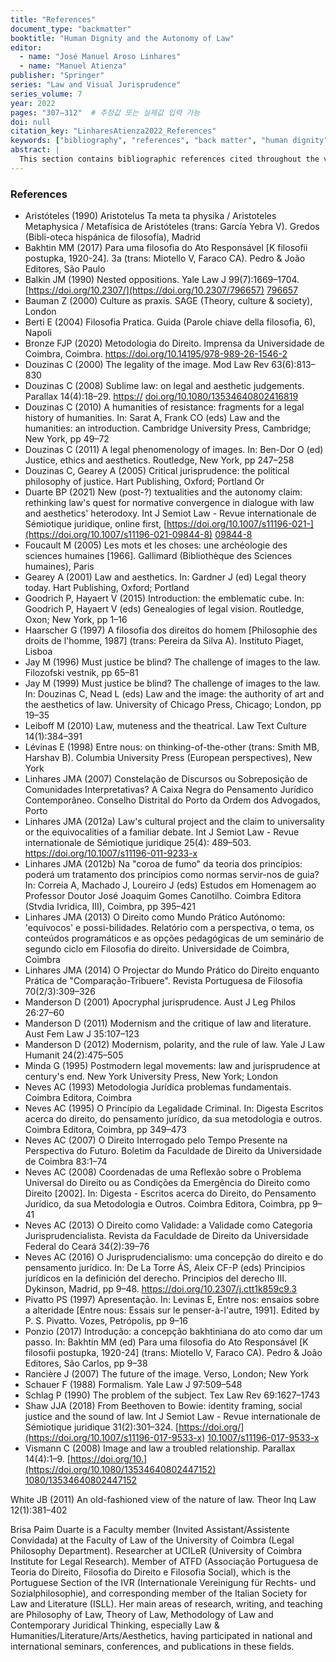 ```yaml
---
title: "References"
document_type: "backmatter"
booktitle: "Human Dignity and the Autonomy of Law"
editor:
  - name: "José Manuel Aroso Linhares"
  - name: "Manuel Atienza"
publisher: "Springer"
series: "Law and Visual Jurisprudence"
series_volume: 7
year: 2022
pages: "307–312"  # 추정값 또는 실제값 입력 가능
doi: null
citation_key: "LinharesAtienza2022_References"
keywords: ["bibliography", "references", "back matter", "human dignity", "legal theory"]
abstract: |
  This section contains bibliographic references cited throughout the volume. It provides foundational literature on legal theory, human dignity, autonomy, and related philosophical and constitutional debates.
---
```


### References

- Aristóteles (1990) Aristotelus Ta meta ta physika / Aristoteles Metaphysica / Metafísica de Aristóteles (trans: García Yebra V). Gredos (Bibli-oteca hispánica de filosofía), Madrid
- Bakhtin MM (2017) Para uma filosofia do Ato Responsável [K filosofii postupka, 1920-24]. 3a (trans: Miotello V, Faraco CA). Pedro & João Editores, São Paulo
- Balkin JM (1990) Nested oppositions. Yale Law J 99(7):1669–1704. [https://doi.org/10.2307/](https://doi.org/10.2307/796657) [796657](https://doi.org/10.2307/796657)
- Bauman Z (2000) Culture as praxis. SAGE (Theory, culture & society), London
- Berti E (2004) Filosofia Pratica. Guida (Parole chiave della filosofia, 6), Napoli
- Bronze FJP (2020) Metodologia do Direito. Imprensa da Universidade de Coimbra, Coimbra. <https://doi.org/10.14195/978-989-26-1546-2>
- Douzinas C (2000) The legality of the image. Mod Law Rev 63(6):813–830
- Douzinas C (2008) Sublime law: on legal and aesthetic judgements. Parallax 14(4):18–29. [https://](https://doi.org/10.1080/13534640802416819) [doi.org/10.1080/13534640802416819](https://doi.org/10.1080/13534640802416819)
- Douzinas C (2010) A humanities of resistance: fragments for a legal history of humanities. In: Sarat A, Frank CO (eds) Law and the humanities: an introduction. Cambridge University Press, Cambridge; New York, pp 49–72
- Douzinas C (2011) A legal phenomenology of images. In: Ben-Dor O (ed) Justice, ethics and aesthetics. Routledge, New York, pp 247–258
- Douzinas C, Gearey A (2005) Critical jurisprudence: the political philosophy of justice. Hart Publishing, Oxford; Portland Or
- Duarte BP (2021) New (post-?) textualities and the autonomy claim: rethinking law's quest for normative convergence in dialogue with law and aesthetics' heterodoxy. Int J Semiot Law - Revue internationale de Sémiotique juridique, online first, [https://doi.org/10.1007/s11196-021-](https://doi.org/10.1007/s11196-021-09844-8) [09844-8](https://doi.org/10.1007/s11196-021-09844-8)
- <span id="page-298-0"></span>Foucault M (2005) Les mots et les choses: une archéologie des sciences humaines [1966]. Gallimard (Bibliothèque des Sciences humaines), Paris
- Gearey A (2001) Law and aesthetics. In: Gardner J (ed) Legal theory today. Hart Publishing, Oxford; Portland
- Goodrich P, Hayaert V (2015) Introduction: the emblematic cube. In: Goodrich P, Hayaert V (eds) Genealogies of legal vision. Routledge, Oxon; New York, pp 1–16
- Haarscher G (1997) A filosofia dos direitos do homem [Philosophie des droits de l'homme, 1987] (trans: Pereira da Silva A). Instituto Piaget, Lisboa
- Jay M (1996) Must justice be blind? The challenge of images to the law. Filozofski vestnik, pp 65–81
- Jay M (1999) Must justice be blind? The challenge of images to the law. In: Douzinas C, Nead L (eds) Law and the image: the authority of art and the aesthetics of law. University of Chicago Press, Chicago; London, pp 19–35
- Leiboff M (2010) Law, muteness and the theatrical. Law Text Culture 14(1):384–391
- Lévinas E (1998) Entre nous: on thinking-of-the-other (trans: Smith MB, Harshav B). Columbia University Press (European perspectives), New York
- Linhares JMA (2007) Constelação de Discursos ou Sobreposição de Comunidades Interpretativas? A Caixa Negra do Pensamento Jurídico Contemporâneo. Conselho Distrital do Porto da Ordem dos Advogados, Porto
- Linhares JMA (2012a) Law's cultural project and the claim to universality or the equivocalities of a familiar debate. Int J Semiot Law - Revue internationale de Sémiotique juridique 25(4): 489–503. <https://doi.org/10.1007/s11196-011-9233-x>
- Linhares JMA (2012b) Na "coroa de fumo" da teoria dos princípios: poderá um tratamento dos princípios como normas servir-nos de guia? In: Correia A, Machado J, Loureiro J (eds) Estudos em Homenagem ao Professor Doutor José Joaquim Gomes Canotilho. Coimbra Editora (Stvdia Ivridica, III), Coimbra, pp 395–421
- Linhares JMA (2013) O Direito como Mundo Prático Autónomo: 'equívocos' e possi-bilidades. Relatório com a perspectiva, o tema, os conteúdos programáticos e as opções pedagógicas de um seminário de segundo ciclo em Filosofia do direito. Universidade de Coimbra, Coimbra
- Linhares JMA (2014) O Projectar do Mundo Prático do Direito enquanto Prática de "Comparação-Tribuere". Revista Portuguesa de Filosofia 70(2/3):309–326
- Manderson D (2001) Apocryphal jurisprudence. Aust J Leg Philos 26:27–60
- Manderson D (2011) Modernism and the critique of law and literature. Aust Fem Law J 35:107–123
- Manderson D (2012) Modernism, polarity, and the rule of law. Yale J Law Humanit 24(2):475–505
- Minda G (1995) Postmodern legal movements: law and jurisprudence at century's end. New York University Press, New York; London
- Neves AC (1993) Metodologia Jurídica problemas fundamentais. Coimbra Editora, Coimbra
- Neves AC (1995) O Princípio da Legalidade Criminal. In: Digesta Escritos acerca do direito, do pensamento jurídico, da sua metodologia e outros. Coimbra Editora, Coimbra, pp 349–473
- Neves AC (2007) O Direito Interrogado pelo Tempo Presente na Perspectiva do Futuro. Boletim da Faculdade de Direito da Universidade de Coimbra 83:1–74
- Neves AC (2008) Coordenadas de uma Reflexão sobre o Problema Universal do Direito ou as Condições da Emergência do Direito como Direito [2002]. In: Digesta - Escritos acerca do Direito, do Pensamento Jurídico, da sua Metodologia e Outros. Coimbra Editora, Coimbra, pp 9–41
- Neves AC (2013) O Direito como Validade: a Validade como Categoria Jurisprudencialista. Revista da Faculdade de Direito da Universidade Federal do Ceará 34(2):39–76
- Neves AC (2016) O Jurisprudencialismo: uma concepção do direito e do pensamento jurídico. In: De La Torre ÁS, Aleix CF-P (eds) Principios jurídicos en la definición del derecho. Principios del derecho III. Dykinson, Madrid, pp 9–48. <https://doi.org/10.2307/j.ctt1k859c9.3>
- Pivatto PS (1997) Apresentação. In: Levinas E, Entre nos: ensaios sobre a alteridade [Entre nous: Essais sur le penser-à-l'autre, 1991]. Edited by P. S. Pivatto. Vozes, Petrópolis, pp 9–16
- <span id="page-299-0"></span>Ponzio (2017) Introdução: a concepção bakhtiniana do ato como dar um passo. In: Bakhtin MM (ed) Para uma filosofia do Ato Responsável [K filosofii postupka, 1920-24] (trans: Miotello V, Faraco CA). Pedro & João Editores, São Carlos, pp 9–38
- Rancière J (2007) The future of the image. Verso, London; New York
- Schauer F (1988) Formalism. Yale Law J 97:509–548
- Schlag P (1990) The problem of the subject. Tex Law Rev 69:1627–1743
- Shaw JJA (2018) From Beethoven to Bowie: identity framing, social justice and the sound of law. Int J Semiot Law - Revue internationale de Sémiotique juridique 31(2):301–324. [https://doi.org/](https://doi.org/10.1007/s11196-017-9533-x) [10.1007/s11196-017-9533-x](https://doi.org/10.1007/s11196-017-9533-x)
- Vismann C (2008) Image and law a troubled relationship. Parallax 14(4):1–9. [https://doi.org/10.](https://doi.org/10.1080/13534640802447152) [1080/13534640802447152](https://doi.org/10.1080/13534640802447152)

White JB (2011) An old-fashioned view of the nature of law. Theor Inq Law 12(1):381–402

Brisa Paim Duarte is a Faculty member (Invited Assistant/Assistente Convidada) at the Faculty of Law of the University of Coimbra (Legal Philosophy Department). Researcher at UCILeR (University of Coimbra Institute for Legal Research). Member of ATFD (Associação Portuguesa de Teoria do Direito, Filosofia do Direito e Filosofia Social), which is the Portuguese Section of the IVR (Internationale Vereinigung für Rechts- und Sozialphilosophie), and corresponding member of the Italian Society for Law and Literature (ISLL). Her main areas of research, writing, and teaching are Philosophy of Law, Theory of Law, Methodology of Law and Contemporary Juridical Thinking, especially Law & Humanities/Literature/Arts/Aesthetics, having participated in national and international seminars, conferences, and publications in these fields.